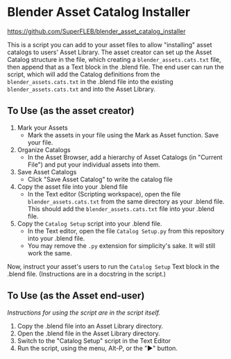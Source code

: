 # Blender Asset Catalog Installer

https://github.com/SuperFLEB/blender_asset_catalog_installer

This is a script you can add to your asset files to allow "installing" asset catalogs to users' Asset Library. The asset
creator can set up the Asset Catalog structure in the file, which creating a `blender_assets.cats.txt` file, then append
that as a Text block in the .blend file. The end user can run the script, which will add the Catalog definitions
from the `blender_assets.cats.txt` in the .blend file into the existing `blender_assets.cats.txt` and into the
Asset Library.

## To Use (as the asset creator)

1. Mark your Assets
    - Mark the assets in your file using the Mark as Asset function. Save your file.
2. Organize Catalogs
   - In the Asset Browser, add a hierarchy of Asset Catalogs (in "Current File") and put your individual assets
     into them.
3. Save Asset Catalogs
   - Click "Save Asset Catalog" to write the catalog file
4. Copy the asset file into your .blend file
   - In the Text editor (Scripting workspace), open the file `blender_assets.cats.txt` from the same directory as your
     .blend file. This should add the `blender_assets.cats.txt` file into your .blend file.
5. Copy the `Catalog Setup` script into your .blend file.
   - In the Text editor, open the file `Catalog Setup.py` from this repository into your .blend file.
   - You may remove the `.py` extension for simplicity's sake. It will still work the same.

Now, instruct your asset's users to run the `Catalog Setup` Text block in the .blend file.
(Instructions are in a docstring in the script.)

## To Use (as the Asset end-user)

_Instructions for using the script are in the script itself._

1. Copy the .blend file into an Asset Library directory.
2. Open the .blend file in the Asset Library directory.
3. Switch to the "Catalog Setup" script in the Text Editor
4. Run the script, using the menu, Alt-P, or the "▶" button.

